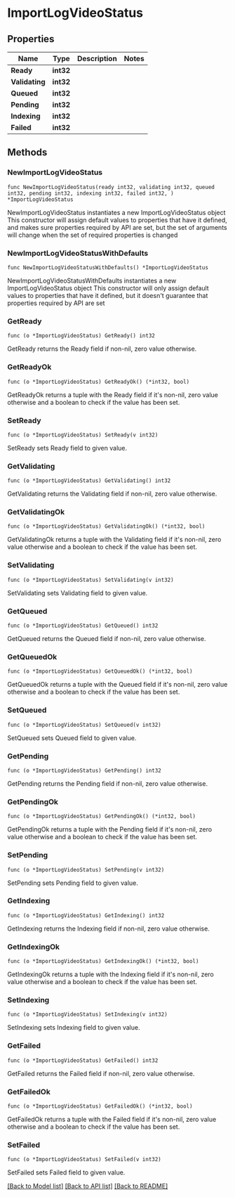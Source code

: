 # ImportLogVideoStatus

## Properties

Name | Type | Description | Notes
------------ | ------------- | ------------- | -------------
**Ready** | **int32** |  | 
**Validating** | **int32** |  | 
**Queued** | **int32** |  | 
**Pending** | **int32** |  | 
**Indexing** | **int32** |  | 
**Failed** | **int32** |  | 

## Methods

### NewImportLogVideoStatus

`func NewImportLogVideoStatus(ready int32, validating int32, queued int32, pending int32, indexing int32, failed int32, ) *ImportLogVideoStatus`

NewImportLogVideoStatus instantiates a new ImportLogVideoStatus object
This constructor will assign default values to properties that have it defined,
and makes sure properties required by API are set, but the set of arguments
will change when the set of required properties is changed

### NewImportLogVideoStatusWithDefaults

`func NewImportLogVideoStatusWithDefaults() *ImportLogVideoStatus`

NewImportLogVideoStatusWithDefaults instantiates a new ImportLogVideoStatus object
This constructor will only assign default values to properties that have it defined,
but it doesn't guarantee that properties required by API are set

### GetReady

`func (o *ImportLogVideoStatus) GetReady() int32`

GetReady returns the Ready field if non-nil, zero value otherwise.

### GetReadyOk

`func (o *ImportLogVideoStatus) GetReadyOk() (*int32, bool)`

GetReadyOk returns a tuple with the Ready field if it's non-nil, zero value otherwise
and a boolean to check if the value has been set.

### SetReady

`func (o *ImportLogVideoStatus) SetReady(v int32)`

SetReady sets Ready field to given value.


### GetValidating

`func (o *ImportLogVideoStatus) GetValidating() int32`

GetValidating returns the Validating field if non-nil, zero value otherwise.

### GetValidatingOk

`func (o *ImportLogVideoStatus) GetValidatingOk() (*int32, bool)`

GetValidatingOk returns a tuple with the Validating field if it's non-nil, zero value otherwise
and a boolean to check if the value has been set.

### SetValidating

`func (o *ImportLogVideoStatus) SetValidating(v int32)`

SetValidating sets Validating field to given value.


### GetQueued

`func (o *ImportLogVideoStatus) GetQueued() int32`

GetQueued returns the Queued field if non-nil, zero value otherwise.

### GetQueuedOk

`func (o *ImportLogVideoStatus) GetQueuedOk() (*int32, bool)`

GetQueuedOk returns a tuple with the Queued field if it's non-nil, zero value otherwise
and a boolean to check if the value has been set.

### SetQueued

`func (o *ImportLogVideoStatus) SetQueued(v int32)`

SetQueued sets Queued field to given value.


### GetPending

`func (o *ImportLogVideoStatus) GetPending() int32`

GetPending returns the Pending field if non-nil, zero value otherwise.

### GetPendingOk

`func (o *ImportLogVideoStatus) GetPendingOk() (*int32, bool)`

GetPendingOk returns a tuple with the Pending field if it's non-nil, zero value otherwise
and a boolean to check if the value has been set.

### SetPending

`func (o *ImportLogVideoStatus) SetPending(v int32)`

SetPending sets Pending field to given value.


### GetIndexing

`func (o *ImportLogVideoStatus) GetIndexing() int32`

GetIndexing returns the Indexing field if non-nil, zero value otherwise.

### GetIndexingOk

`func (o *ImportLogVideoStatus) GetIndexingOk() (*int32, bool)`

GetIndexingOk returns a tuple with the Indexing field if it's non-nil, zero value otherwise
and a boolean to check if the value has been set.

### SetIndexing

`func (o *ImportLogVideoStatus) SetIndexing(v int32)`

SetIndexing sets Indexing field to given value.


### GetFailed

`func (o *ImportLogVideoStatus) GetFailed() int32`

GetFailed returns the Failed field if non-nil, zero value otherwise.

### GetFailedOk

`func (o *ImportLogVideoStatus) GetFailedOk() (*int32, bool)`

GetFailedOk returns a tuple with the Failed field if it's non-nil, zero value otherwise
and a boolean to check if the value has been set.

### SetFailed

`func (o *ImportLogVideoStatus) SetFailed(v int32)`

SetFailed sets Failed field to given value.



[[Back to Model list]](../README.md#documentation-for-models) [[Back to API list]](../README.md#documentation-for-api-endpoints) [[Back to README]](../README.md)


